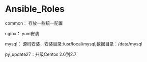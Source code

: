 # Ansible_Roles
common： 存放一些统一配置

nginx： yum安装

mysql： 源码安装，安装目录:/usr/local/mysql,数据目录：/data/mysql

py_update27：升级Centos 2.6到2.7
